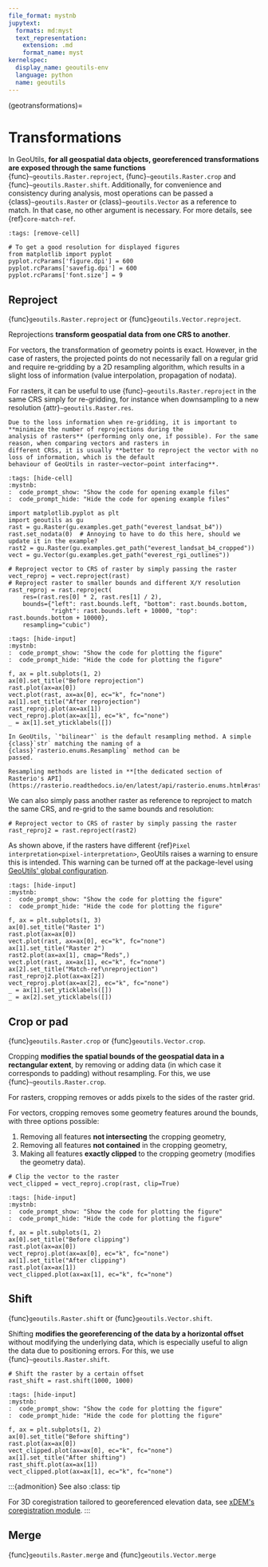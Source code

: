 ```yaml
---
file_format: mystnb
jupytext:
  formats: md:myst
  text_representation:
    extension: .md
    format_name: myst
kernelspec:
  display_name: geoutils-env
  language: python
  name: geoutils
---
```

(geotransformations)=
# Transformations

In GeoUtils, **for all geospatial data objects, georeferenced transformations are exposed through the same functions** 
{func}`~geoutils.Raster.reproject`, {func}`~geoutils.Raster.crop` and {func}`~geoutils.Raster.shift`. Additionally, 
for convenience and consistency during analysis, most operations can be passed a {class}`~geoutils.Raster` or 
{class}`~geoutils.Vector` as a reference to match.
In that case, no other argument is necessary. For more details, see {ref}`core-match-ref`.

```{code-cell} ipython3
:tags: [remove-cell]

# To get a good resolution for displayed figures
from matplotlib import pyplot
pyplot.rcParams['figure.dpi'] = 600
pyplot.rcParams['savefig.dpi'] = 600
pyplot.rcParams['font.size'] = 9
```

## Reproject

{func}`geoutils.Raster.reproject` or {func}`geoutils.Vector.reproject`.

Reprojections **transform geospatial data from one CRS to another**.

For vectors, the transformation of geometry points is exact. However, in the case of rasters, the projected points 
do not necessarily fall on a regular grid and require re-gridding by a 2D resampling algorithm, which results in a slight 
loss of information (value interpolation, propagation of nodata).

For rasters, it can be useful to use {func}`~geoutils.Raster.reproject` in the same CRS simply for re-gridding, 
for instance when downsampling to a new resolution {attr}`~geoutils.Raster.res`.

```{tip}
Due to the loss information when re-gridding, it is important to **minimize the number of reprojections during the 
analysis of rasters** (performing only one, if possible). For the same reason, when comparing vectors and rasters in 
different CRSs, it is usually **better to reproject the vector with no loss of information, which is the default 
behaviour of GeoUtils in raster–vector–point interfacing**.
```

```{code-cell} ipython3
:tags: [hide-cell]
:mystnb:
:  code_prompt_show: "Show the code for opening example files"
:  code_prompt_hide: "Hide the code for opening example files"

import matplotlib.pyplot as plt
import geoutils as gu
rast = gu.Raster(gu.examples.get_path("everest_landsat_b4"))
rast.set_nodata(0)  # Annoying to have to do this here, should we update it in the example?
rast2 = gu.Raster(gu.examples.get_path("everest_landsat_b4_cropped"))
vect = gu.Vector(gu.examples.get_path("everest_rgi_outlines"))
```

```{code-cell} ipython3
# Reproject vector to CRS of raster by simply passing the raster
vect_reproj = vect.reproject(rast)
# Reproject raster to smaller bounds and different X/Y resolution
rast_reproj = rast.reproject(
    res=(rast.res[0] * 2, rast.res[1] / 2),
    bounds={"left": rast.bounds.left, "bottom": rast.bounds.bottom, 
            "right": rast.bounds.left + 10000, "top": rast.bounds.bottom + 10000},
    resampling="cubic")
```

```{code-cell} ipython3
:tags: [hide-input]
:mystnb:
:  code_prompt_show: "Show the code for plotting the figure"
:  code_prompt_hide: "Hide the code for plotting the figure"

f, ax = plt.subplots(1, 2)
ax[0].set_title("Before reprojection")
rast.plot(ax=ax[0])
vect.plot(rast, ax=ax[0], ec="k", fc="none")
ax[1].set_title("After reprojection")
rast_reproj.plot(ax=ax[1])
vect_reproj.plot(ax=ax[1], ec="k", fc="none")
_ = ax[1].set_yticklabels([])
```

```{note}
In GeoUtils, `"bilinear"` is the default resampling method. A simple {class}`str` matching the naming of a {class}`rasterio.enums.Resampling` method can be
passed.

Resampling methods are listed in **[the dedicated section of Rasterio's API](https://rasterio.readthedocs.io/en/latest/api/rasterio.enums.html#rasterio.enums.Resampling)**.
```

We can also simply pass another raster as reference to reproject to match the same CRS, and re-grid to the same bounds 
and resolution:

```{code-cell} ipython3
# Reproject vector to CRS of raster by simply passing the raster
rast_reproj2 = rast.reproject(rast2)
```

As shown above, if the rasters have different {ref}`Pixel interpretation<pixel-interpretation>`, GeoUtils 
raises a warning to ensure this is intended. 
This warning can be turned off at the package-level using [GeoUtils' global configuration]().

```{code-cell} ipython3
:tags: [hide-input]
:mystnb:
:  code_prompt_show: "Show the code for plotting the figure"
:  code_prompt_hide: "Hide the code for plotting the figure"

f, ax = plt.subplots(1, 3)
ax[0].set_title("Raster 1")
rast.plot(ax=ax[0])
vect.plot(rast, ax=ax[0], ec="k", fc="none")
ax[1].set_title("Raster 2")
rast2.plot(ax=ax[1], cmap="Reds",)
vect.plot(rast, ax=ax[1], ec="k", fc="none")
ax[2].set_title("Match-ref\nreprojection")
rast_reproj2.plot(ax=ax[2])
vect_reproj.plot(ax=ax[2], ec="k", fc="none")
_ = ax[1].set_yticklabels([])
_ = ax[2].set_yticklabels([])
```

## Crop or pad

{func}`geoutils.Raster.crop` or {func}`geoutils.Vector.crop`.

Cropping **modifies the spatial bounds of the geospatial data in a rectangular extent**, by removing or adding data 
(in which case it corresponds to padding) without resampling. For this, we use {func}`~geoutils.Raster.crop`.

For rasters, cropping removes or adds pixels to the sides of the raster grid.

For vectors, cropping removes some geometry features around the bounds, with three options possible:
1. Removing all features **not intersecting** the cropping geometry,
2. Removing all features **not contained** in the cropping geometry,
3. Making all features **exactly clipped** to the cropping geometry (modifies the geometry data).

```{code-cell} ipython3
# Clip the vector to the raster
vect_clipped = vect_reproj.crop(rast, clip=True)
```

```{code-cell} ipython3
:tags: [hide-input]
:mystnb:
:  code_prompt_show: "Show the code for plotting the figure"
:  code_prompt_hide: "Hide the code for plotting the figure"

f, ax = plt.subplots(1, 2)
ax[0].set_title("Before clipping")
rast.plot(ax=ax[0])
vect_reproj.plot(ax=ax[0], ec="k", fc="none")
ax[1].set_title("After clipping")
rast.plot(ax=ax[1])
vect_clipped.plot(ax=ax[1], ec="k", fc="none")
```

## Shift

{func}`geoutils.Raster.shift` or {func}`geoutils.Vector.shift`.

Shifting **modifies the georeferencing of the data by a horizontal offset** without modifying the underlying data,
which is especially useful to align the data due to positioning errors. For this, we use {func}`~geoutils.Raster.shift`.


```{code-cell} ipython3
# Shift the raster by a certain offset
rast_shift = rast.shift(1000, 1000)
```

```{code-cell} ipython3
:tags: [hide-input]
:mystnb:
:  code_prompt_show: "Show the code for plotting the figure"
:  code_prompt_hide: "Hide the code for plotting the figure"

f, ax = plt.subplots(1, 2)
ax[0].set_title("Before shifting")
rast.plot(ax=ax[0])
vect_clipped.plot(ax=ax[0], ec="k", fc="none")
ax[1].set_title("After shifting")
rast_shift.plot(ax=ax[1])
vect_clipped.plot(ax=ax[1], ec="k", fc="none")
```

:::{admonition} See also
:class: tip

For 3D coregistration tailored to georeferenced elevation data, see [xDEM's coregistration module](https://xdem.readthedocs.io/en/stable/coregistration.html).
:::

## Merge

{func}`geoutils.Raster.merge` and {func}`geoutils.Vector.merge`


